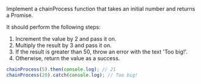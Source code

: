 Implement a chainProcess function that takes an initial number and returns a Promise.

It should perform the following steps:

1. Increment the value by 2 and pass it on.
2. Multiply the result by 3 and pass it on.
3. If the result is greater than 50, throw an error with the text 'Too big!'.
4. Otherwise, return the value as a success.

```js
chainProcess(5).then(console.log); // 21
chainProcess(20).catch(console.log); // Too big!
```